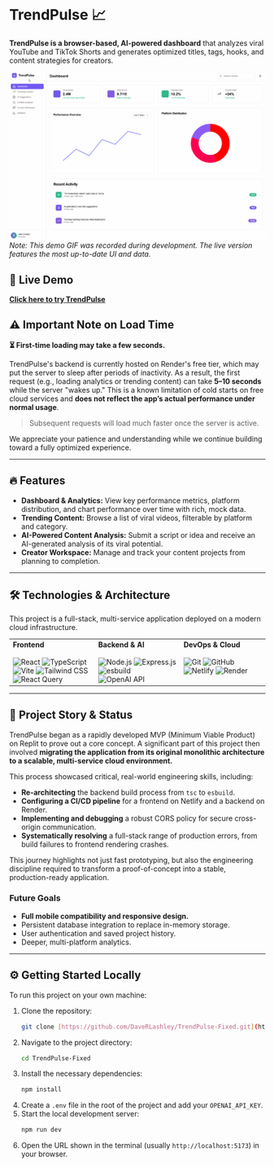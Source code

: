 # TrendPulse 📈

**TrendPulse is a browser-based, AI-powered dashboard** that analyzes viral YouTube and TikTok Shorts and generates optimized titles, tags, hooks, and content strategies for creators.

![TrendPulse App Demo](./assets/demo.gif)
*Note: This demo GIF was recorded during development. The live version features the most up-to-date UI and data.*

## 🚀 Live Demo

**[Click here to try TrendPulse](https://trendpulse-fixed.netlify.app/)**

## ⚠️ Important Note on Load Time

**⏳ First-time loading may take a few seconds.**

TrendPulse's backend is currently hosted on Render's free tier, which may put the server to sleep after periods of inactivity. As a result, the first request (e.g., loading analytics or trending content) can take **5–10 seconds** while the server "wakes up." This is a known limitation of cold starts on free cloud services and **does not reflect the app’s actual performance under normal usage**.

> Subsequent requests will load much faster once the server is active.

We appreciate your patience and understanding while we continue building toward a fully optimized experience.

---

## 🔥 Features
- **Dashboard & Analytics:** View key performance metrics, platform distribution, and chart performance over time with rich, mock data.
- **Trending Content:** Browse a list of viral videos, filterable by platform and category.
- **AI-Powered Content Analysis:** Submit a script or idea and receive an AI-generated analysis of its viral potential.
- **Creator Workspace:** Manage and track your content projects from planning to completion.

---

## 🛠️ Technologies & Architecture

This project is a full-stack, multi-service application deployed on a modern cloud infrastructure.

<table>
  <tr>
    <td valign="top" width="33%">
      <strong>Frontend</strong>
      <br/><br/>
      <img src="https://img.shields.io/badge/React-20232A?style=for-the-badge&logo=react&logoColor=61DAFB" alt="React"/>
      <img src="https://img.shields.io/badge/TypeScript-007ACC?style=for-the-badge&logo=typescript&logoColor=white" alt="TypeScript"/>
      <img src="https://img.shields.io/badge/Vite-646CFF?style=for-the-badge&logo=vite&logoColor=white" alt="Vite"/>
      <img src="https://img.shields.io/badge/Tailwind_CSS-38B2AC?style=for-the-badge&logo=tailwind-css&logoColor=white" alt="Tailwind CSS"/>
      <img src="https://img.shields.io/badge/React_Query-FF4154?style=for-the-badge&logo=react-query&logoColor=white" alt="React Query"/>
    </td>
    <td valign="top" width="33%">
      <strong>Backend & AI</strong>
      <br/><br/>
      <img src="https://img.shields.io/badge/Node.js-339933?style=for-the-badge&logo=nodedotjs&logoColor=white" alt="Node.js"/>
      <img src="https://img.shields.io/badge/Express.js-000000?style=for-the-badge&logo=express&logoColor=white" alt="Express.js"/>
      <img src="https://img.shields.io/badge/esbuild-FFCF00?style=for-the-badge&logo=esbuild&logoColor=black" alt="esbuild"/>
      <img src="https://img.shields.io/badge/OpenAI-412991?style=for-the-badge&logo=openai&logoColor=white" alt="OpenAI API"/>
    </td>
    <td valign="top" width="33%">
      <strong>DevOps & Cloud</strong>
      <br/><br/>
      <img src="https://img.shields.io/badge/Git-F05032?style=for-the-badge&logo=git&logoColor=white" alt="Git"/>
      <img src="https://img.shields.io/badge/GitHub-181717?style=for-the-badge&logo=github&logoColor=white" alt="GitHub"/>
      <img src="https://img.shields.io/badge/Netlify-00C7B7?style=for-the-badge&logo=netlify&logoColor=white" alt="Netlify"/>
      <img src="https://img.shields.io/badge/Render-46E3B7?style=for-the-badge&logo=render&logoColor=white" alt="Render"/>
    </td>
  </tr>
</table>

---

## 🚧 Project Story & Status

TrendPulse began as a rapidly developed MVP (Minimum Viable Product) on Replit to prove out a core concept. A significant part of this project then involved **migrating the application from its original monolithic architecture to a scalable, multi-service cloud environment.**

This process showcased critical, real-world engineering skills, including:
- **Re-architecting** the backend build process from `tsc` to `esbuild`.
- **Configuring a CI/CD pipeline** for a frontend on Netlify and a backend on Render.
- **Implementing and debugging** a robust CORS policy for secure cross-origin communication.
- **Systematically resolving** a full-stack range of production errors, from build failures to frontend rendering crashes.

This journey highlights not just fast prototyping, but also the engineering discipline required to transform a proof-of-concept into a stable, production-ready application.

### Future Goals
- **Full mobile compatibility and responsive design.**
- Persistent database integration to replace in-memory storage.
- User authentication and saved project history.
- Deeper, multi-platform analytics.

---

## ⚙️ Getting Started Locally

To run this project on your own machine:

1.  Clone the repository:
    ```bash
    git clone [https://github.com/DaveRLashley/TrendPulse-Fixed.git](https://github.com/DaveRLashley/TrendPulse-Fixed.git)
    ```
2.  Navigate to the project directory:
    ```bash
    cd TrendPulse-Fixed
    ```
3.  Install the necessary dependencies:
    ```bash
    npm install
    ```
4.  Create a `.env` file in the root of the project and add your `OPENAI_API_KEY`.
5.  Start the local development server:
    ```bash
    npm run dev
    ```
6.  Open the URL shown in the terminal (usually `http://localhost:5173`) in your browser.
